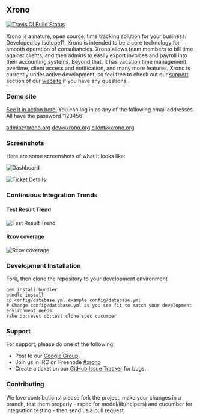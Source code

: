 ## Xrono
[![Travis CI Build Status](http://travis-ci.org/isotope11/xrono.png)](http://travis-ci.org/isotope11/xrono)

Xrono is a mature, open source, time tracking solution for your business.
Developed by Isotope11, Xrono is intended to be a core technology for smooth
operation of consultancies. Xrono allows team members to bill time against
clients, and then admins to easily export invoices and payroll into their
accounting systems. Beyond that, it has vacation time management, overtime,
client access and notification, and many more features. Xrono is currently under
active development, so feel free to check out our
[support](http://www.xrono.org/#support) section of our
[website](http://www.xrono.org/) if you have any questions.

### Demo site
[See it in action here.](http://demo.xrono.org)  You can log in as any of the
following email addresses.  All have the password '123456'

admin@xrono.org
dev@xrono.org
client@xrono.org

### Screenshots
Here are some screenshots of what it looks like:

![Dashboard](https://raw.github.com/isotope11/xrono/master/doc/xrono_dash.png)

![Ticket Details](https://raw.github.com/isotope11/xrono/master/doc/xrono_ticket.png)

### Continuous Integration Trends

#### Test Result Trend
![Test Result Trend](http://isotope11.selfip.com:3026/job/Xrono/test/trend)
#### Rcov coverage
![Rcov coverage](http://isotope11.selfip.com:3026/job/Xrono/rcov/graph)

### Development Installation
Fork, then clone the repository to your development environment

    gem install bundler
    bundle install
    cp config/database.yml.example config/database.yml
    # Change config/database.yml as you see fit to match your development environment needs
    rake db:reset db:test:clone spec cucumber

### Support
For support, please do one of the following:

* Post to our [Google Group](http://groups.google.com/group/xrono).
* Join us in IRC on Freenode [#xrono](irc://irc.freenode.net:6667/xrono)
* Create a ticket on our [GitHub Issue Tracker](http://github.com/isotope11/xrono/issues) for bugs.

### Contributing
We love contributions! please fork the project, make your changes in a branch,
test them properly - rspec for model/lib/helpers) and cucumber for integration
testing - then send us a pull request.
